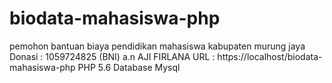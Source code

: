 # biodata-mahasiswa-php
pemohon bantuan biaya pendidikan mahasiswa kabupaten murung jaya
Donasi : 1059724825 (BNI) a.n AJI FIRLANA
URL : https://localhost/biodata-mahasiswa-php
PHP 5.6
Database Mysql